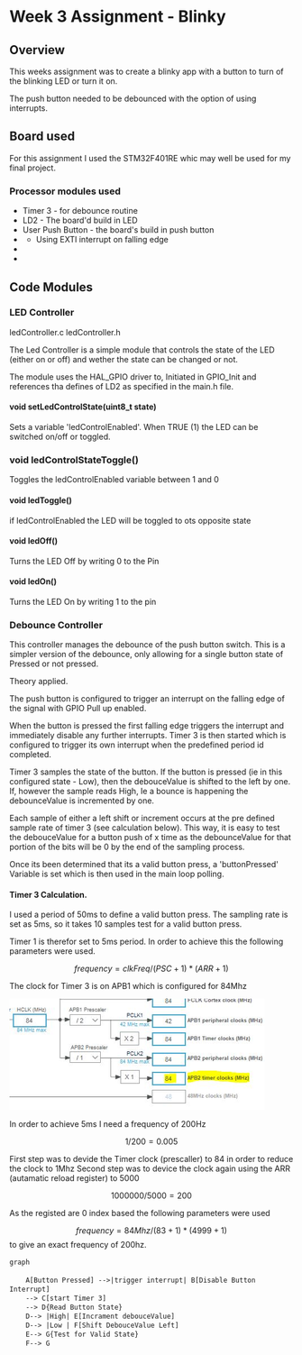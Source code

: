 # Week 3 Assignment - Blinky

## Overview
This weeks assignment was to create a blinky app with a button to turn of the blinking LED or turn it on. 

The push button needed to be debounced with the option of using interrupts. 

## Board used
For this assignment I used the STM32F401RE whic may well be used for my final project.

### Processor modules used
- Timer 3 - for debounce routine
- LD2 - The board'd build in LED
- User Push Button - the board's build in push button
- - Using EXTI interrupt on falling edge
- 
- 

## Code Modules

### LED Controller
ledController.c
ledController.h

The Led Controller is a simple module that controls the state of the LED (either on or off) and wether the state can be changed or not. 

The module uses the HAL_GPIO driver to, Initiated in GPIO_Init and references tha defines of LD2 as specified in the main.h file.

#### void setLedControlState(uint8_t state)
Sets a variable 'ledControlEnabled'. When TRUE (1) the LED can be switched on/off or toggled. 


### void ledControlStateToggle()
Toggles the ledControlEnabled variable between 1 and 0

#### void ledToggle()
if ledControlEnabled the LED will be toggled to ots opposite state

#### void ledOff()
Turns the LED Off by writing 0 to the Pin
#### void ledOn()
Turns the LED On by writing 1 to the pin

### Debounce Controller

This controller manages the debounce of the push button switch. This is a simpler version of the debounce, only allowing for a single button state of Pressed or not pressed.

Theory applied.

The push button is configured to trigger an interrupt on the falling edge of the signal with GPIO Pull up enabled.

When the button is pressed the first falling edge triggers the interrupt and immediately disable any further interrupts. Timer 3 is then started which is configured to trigger its own interrupt when the predefined period id completed.  

Timer 3 samples the state of the button. If the button is pressed (ie in this configured state - Low), then the debouceValue is shifted to the left by one. 
If, however the sample reads High, Ie a bounce is happening the debounceValue is incremented by one. 

Each sample of either a left shift or increment occurs at the pre defined sample rate of timer 3 (see calculation below). This way, it is easy to test the debouceValue for a button push of x time as the debounceValue for that portion of the bits will be 0 by the end of the sampling process. 

Once its been determined that its a valid button press, a 'buttonPressed' Variable is set which is then used in the main loop polling. 

#### Timer 3 Calculation.

I used a period of 50ms to define a valid button press. The sampling rate is set as 5ms, so it takes 10 samples test for a valid button press. 

Timer 1 is therefor set to 5ms period. In order to achieve this the following parameters were used.

$$frequency = clkFreq / (PSC+1) * (ARR+1)$$

The clock for Timer 3 is on APB1 which is configured for 84Mhz

![STM32F4xx Timer](assets/APB-clocks.JPG)

In order to achieve 5ms I need a frequency of 200Hz

$$ 1/200 = 0.005$$

First step was to devide the Timer clock (prescaller) to 84 in order to reduce the clock to 1Mhz
Second step was to device the clock again using the ARR (autamatic reload register) to 5000

$$ 1000000/5000 = 200 $$

As the registed are 0 index based the following parameters were used

$$ frequency = 84Mhz/ (83+1) * (4999+1) $$
to give an exact frequency of 200hz.

```mermaid
graph 

    A[Button Pressed] -->|trigger interrupt| B[Disable Button Interrupt]
    --> C[start Timer 3]
    --> D{Read Button State}
    D--> |High| E[Incrament debouceValue]
    D--> |Low | F[Shift DebouceValue Left]
    E--> G{Test for Valid State}
    F--> G
```


